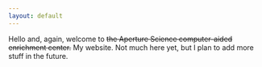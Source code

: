 ```yaml
---
layout: default
---
```

Hello and, again, welcome to <strike>the Aperture Science computer-aided enrichment center.</strike> My website. Not much here yet, but I plan to add more stuff in the future.
